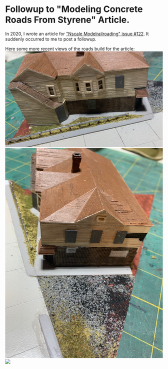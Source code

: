 # Followup to "Modeling Concrete Roads From Styrene"  Article.

In 2020, I wrote an article for ["Nscale Modelrailroading" issue #122](https://nscalerailroadingmagazine.com/wp-content/uploads/2020/07/122-01-39-2020-JUL-01.pdf). It suddenly occurred to me to post a followup.

Here some more recent views of the roads build for the article:
![](../buildingPatsInFlats/IMG_0999.png)
![](../buildingPatsInFlats/IMG_1002.png)
![](../20230906/IMG_1200.png)
